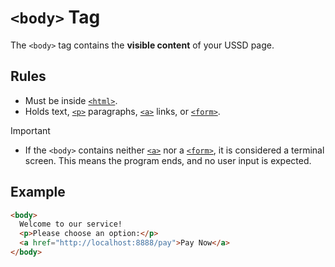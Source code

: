 # `<body>` Tag

The `<body>` tag contains the **visible content** of your USSD page.

## Rules

- Must be inside [`<html>`](./html-tag).
- Holds text, [`<p>`](./p-tag) paragraphs, [`<a>`](./a-tag) links, or [`<form>`](./form-tag).

> [!IMPORTANT]
>
> - If the `<body>` contains neither [`<a>`](./tags/a-tag) nor a [`<form>`](./tags/form-tag), it is considered a terminal screen. This means the program ends, and no user input is expected.


## Example

```html
<body>
  Welcome to our service!
  <p>Please choose an option:</p>
  <a href="http://localhost:8888/pay">Pay Now</a>
</body>
```
